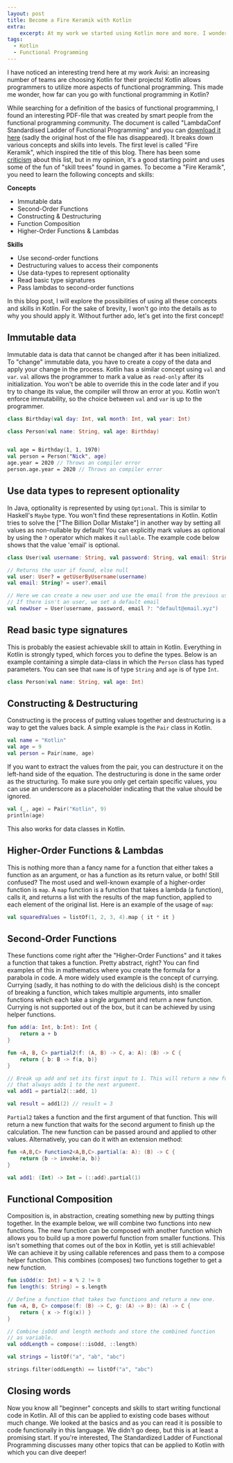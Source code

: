 ```yaml
---
layout: post
title: Become a Fire Keramik with Kotlin
extra:
    excerpt: At my work we started using Kotlin more and more. I wondered how far you could go in writing fully Functional in the language.
tags:
  - Kotlin
  - Functional Programming
---
```


I have noticed an interesting trend here at my work Avisi: an increasing number
of teams are choosing Kotlin for their projects! Kotlin allows programmers to
utilize more aspects of functional programming. This made me wonder, how far can
you go with functional programming in Kotlin?

While searching for a definition of the basics of functional programming, I
found an interesting PDF-file that was created by smart people from the
functional programming community. The document is called "LambdaConf
Standardised Ladder of Functional Programming" and you can [download it here][1]
(sadly the original host of the file has disappeared). It breaks down various
concepts and skills into levels. The first level is called "Fire Keramik", which
inspired the title of this blog. There has been some [criticism][2] about this
list, but in my opinion, it's a good starting point and uses some of the fun of
"skill trees" found in games. To become a "Fire Keramik", you need to learn the
following concepts and skills:

**Concepts**

- Immutable data
- Second-Order Functions
- Constructing & Destructuring
- Function Composition
- Higher-Order Functions & Lambdas

**Skills**

- Use second-order functions
- Destructuring values to access their components
- Use data-types to represent optionality
- Read basic type signatures
- Pass lambdas to second-order functions

In this blog post, I will explore the possibilities of using all these concepts
and skills in Kotlin. For the sake of brevity, I won't go into the details as to
why you should apply it. Without further ado, let's get into the first concept!

## Immutable data

Immutable data is data that cannot be changed after it has been initialized. To
"change" immutable data, you have to create a copy of the data and apply your
change in the process. Kotlin has a similar concept using `val` and `var`. `val`
allows the programmer to mark a value as `read-only` after its initialization.
You won't be able to override this in the code later and if you try to change
its value, the compiler will throw an error at you. Kotlin won't enforce
immutability, so the choice between `val` and `var` is up to the programmer.

```kotlin
class Birthday(val day: Int, val month: Int, val year: Int)

class Person(val name: String, val age: Birthday)


val age = Birthday(1, 1, 1970)
val person = Person("Nick", age)
age.year = 2020 // Throws an compiler error
person.age.year = 2020 // Throws an compiler error
```

## Use data types to represent optionality

In Java, optionality is represented by using `Optional`. This is similar to
Haskell's `Maybe` type. You won't find these representations in Kotlin. Kotlin
tries to solve the ["The Billion Dollar Mistake"] in another way by setting all
values as non-nullable by default! You can explicitly mark values as optional by
using the `?` operator which makes it `nullable`. The example code below shows
that the value 'email' is optional.

```kotlin
class User(val username: String, val password: String, val email: String?)

// Returns the user if found, else null
val user: User? = getUserByUsername(username)
val email: String? = user?.email

// Here we can create a new user and use the email from the previous user.
// If there isn't an user, we set a default email
val newUser = User(username, password, email ?: "default@email.xyz")
```

## Read basic type signatures

This is probably the easiest achievable skill to attain in Kotlin. Everything in
Kotlin is strongly typed, which forces you to define the types. Below is an
example containing a simple data-class in which the `Person` class has typed
parameters. You can see that `name` is of type `String` and `age` is of type
`Int`.

```kotlin
class Person(val name: String, val age: Int)
```

## Constructing & Destructuring

Constructing is the process of putting values together and destructuring is a
way to get the values back. A simple example is the `Pair` class in Kotlin.

```kotlin
val name = "Kotlin"
val age = 9
val person = Pair(name, age)
```

If you want to extract the values from the pair, you can destructure it on the
left-hand side of the equation. The destructuring is done in the same order as
the structuring. To make sure you only get certain specific values, you can use
an underscore as a placeholder indicating that the value should be ignored.

```kotlin
val (_, age) = Pair("Kotlin", 9)
println(age)
```

This also works for data classes in Kotlin.

## Higher-Order Functions & Lambdas

This is nothing more than a fancy name for a function that either takes a
function as an argument, or has a function as its return value, or both! Still
confused? The most used and well-known example of a higher-order function is
`map`. A `map` function is a function that takes a lambda (a function), calls
it, and returns a list with the results of the map function, applied to each
element of the original list. Here is an example of the usage of `map`:

```kotlin
val squaredValues = listOf(1, 2, 3, 4).map { it * it }
```

## Second-Order Functions

These functions come right after the "Higher-Order Functions" and it takes a
function that takes a function. Pretty abstract, right? You can find examples of
this in mathematics where you create the formula for a parabola in code. A more
widely used example is the concept of currying. Currying (sadly, it has nothing
to do with the delicious dish) is the concept of breaking a function, which
takes multiple arguments, into smaller functions which each take a single
argument and return a new function. Currying is not supported out of the box,
but it can be achieved by using helper functions.

```kotlin
fun add(a: Int, b:Int): Int {
    return a + b
}

fun <A, B, C> partial2(f: (A, B) -> C, a: A): (B) -> C {
    return { b: B -> f(a, b)}
}

// Break up add and set its first input to 1. This will return a new function
// that always adds 1 to the next argument.
val add1 = partial2(::add, 1)

val result = add1(2) // result = 3
```

`Partial2` takes a function and the first argument of that function. This will
return a new function that waits for the second argument to finish up the
calculation. The new function can be passed around and applied to other values.
Alternatively, you can do it with an extension method:

```kotlin
fun <A,B,C> Function2<A,B,C>.partial(a: A): (B) -> C {
    return {b -> invoke(a, b)}
}

val add1: (Int) -> Int = (::add).partial(1)
```

## Functional Composition

Composition is, in abstraction, creating something new by putting things
together. In the example below, we will combine two functions into new
functions. The new function can be composed with another function which allows
you to build up a more powerful function from smaller functions. This isn't
something that comes out of the box in Kotlin, yet is still achievable! We can
achieve it by using callable references and pass them to a compose helper
function. This combines (composes) two functions together to get a new function.

```kotlin
fun isOdd(x: Int) = x % 2 != 0
fun length(s: String) = s.length

// Define a function that takes two functions and return a new one.
fun <A, B, C> compose(f: (B) -> C, g: (A) -> B): (A) -> C {
    return { x -> f(g(x)) }
}

// Combine isOdd and length methods and store the combined function
// as variable.
val oddLength = compose(::isOdd, ::length)

val strings = listOf("a", "ab", "abc")

strings.filter(oddLength) == listOf("a", "abc")
```

## Closing words

Now you know all "beginner" concepts and skills to start writing functional code
in Kotlin. All of this can be applied to existing code bases without much
change. We looked at the basics and as you can read it is possible to code
functionally in this language. We didn't go deep, but this is at least a
promising start. If you're interested, The Standardized Ladder of Functional
Programming discusses many other topics that can be applied to Kotlin with which
you can dive deeper!

[1]: /assets/become-a-fire-keramik-with-kotlin/lambdaconf_slfp.pdf
[2]: https://news.ycombinator.com/item?id=13067741
